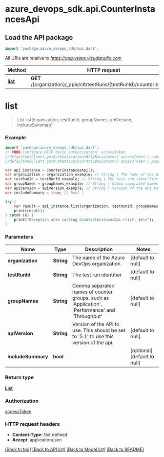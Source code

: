 # azure_devops_sdk.api.CounterInstancesApi

## Load the API package
```dart
import 'package:azure_devops_sdk/api.dart';
```

All URIs are relative to *https://app.vssps.visualstudio.com*

Method | HTTP request | Description
------------- | ------------- | -------------
[**list**](CounterInstancesApi.md#list) | **GET** /{organization}/_apis/clt/testRuns/{testRunId}/counterinstances | 


# **list**
> List<TestRunCounterInstance> list(organization, testRunId, groupNames, apiVersion, includeSummary)



### Example 
```dart
import 'package:azure_devops_sdk/api.dart';
// TODO Configure HTTP basic authorization: accessToken
//defaultApiClient.getAuthentication<HttpBasicAuth>('accessToken').username = 'YOUR_USERNAME'
//defaultApiClient.getAuthentication<HttpBasicAuth>('accessToken').password = 'YOUR_PASSWORD';

var api_instance = CounterInstancesApi();
var organization = organization_example; // String | The name of the Azure DevOps organization.
var testRunId = testRunId_example; // String | The test run identifier
var groupNames = groupNames_example; // String | Comma separated names of counter groups, such as 'Application', 'Performance' and 'Throughput'
var apiVersion = apiVersion_example; // String | Version of the API to use.  This should be set to '5.1' to use this version of the api.
var includeSummary = true; // bool | 

try { 
    var result = api_instance.list(organization, testRunId, groupNames, apiVersion, includeSummary);
    print(result);
} catch (e) {
    print("Exception when calling CounterInstancesApi->list: $e\n");
}
```

### Parameters

Name | Type | Description  | Notes
------------- | ------------- | ------------- | -------------
 **organization** | **String**| The name of the Azure DevOps organization. | [default to null]
 **testRunId** | **String**| The test run identifier | [default to null]
 **groupNames** | **String**| Comma separated names of counter groups, such as &#39;Application&#39;, &#39;Performance&#39; and &#39;Throughput&#39; | [default to null]
 **apiVersion** | **String**| Version of the API to use.  This should be set to &#39;5.1&#39; to use this version of the api. | [default to null]
 **includeSummary** | **bool**|  | [optional] [default to null]

### Return type

[**List<TestRunCounterInstance>**](TestRunCounterInstance.md)

### Authorization

[accessToken](../README.md#accessToken)

### HTTP request headers

 - **Content-Type**: Not defined
 - **Accept**: application/json

[[Back to top]](#) [[Back to API list]](../README.md#documentation-for-api-endpoints) [[Back to Model list]](../README.md#documentation-for-models) [[Back to README]](../README.md)

